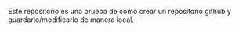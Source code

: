 Este repositorio es una prueba de como crear un repositorio github y guardarlo/modificarlo de manera local.

